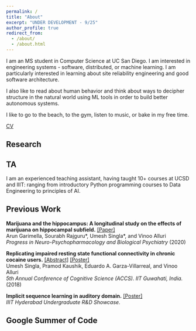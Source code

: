 ```yaml
---
permalink: /
title: "About"
excerpt: "UNDER DEVELOPMENT - 9/25"
author_profile: true
redirect_from: 
  - /about/
  - /about.html
---
```


I am an MS student in Computer Science at UC San Diego. I am interested in engineering systems - software, distributed, or machine learning. I am particularly interested in learning about site reliability engineering and good software architecture.

I also like to read about human behavior and think about ways to decipher structure in the natural world using ML tools in order to build better autonomous systems.

I like to go to the beach, to the gym, listen to music, or bake in my free time.

[CV](https://www.dropbox.com/s/qpg4qhrx9f52soq/UmeshSingla_academic.pdf?dl=0)

Research
--------


TA
--
I am an experienced teaching assistant, having taught 10+ courses at UCSD and IIIT: ranging from introductory Python programming courses to Data Engineering to principles of AI. 


Previous Work
-------------

**Marijuana and the hippocampus: A longitudinal study on the effects of marijuana on hippocampal subfield.** [[Paper]](https://www.sciencedirect.com/science/article/abs/pii/S0278584619305391)  
Arun Garimella, Sourabh Rajguru\*, Umesh Singla\*, and Vinoo Alluri  
_Progress in Neuro-Psychopharmacology and Biological Psychiatry_ (2020)

**Replicating impaired resting state functional connectivity in chronic cocaine users.** [[Abstract]](https://www.sciencedirect.com/science/article/abs/pii/S0278584619305391) [[Poster]](https://www.sciencedirect.com/science/article/abs/pii/S0278584619305391)  
Umesh Singla, Pramod Kaushik, Eduardo A. Garza-Villarreal, and Vinoo Alluri  
_5th Annual Conference of Cognitive Science (ACCS). IIT Guwahati, India._ (2018)


**Implicit sequence learning in auditory domain.** [[Poster]](https://www.sciencedirect.com/science/article/abs/pii/S0278584619305391)  
_IIIT Hyderabad Undergraduate R&D Showcase._




Google Summer of Code
---------------------